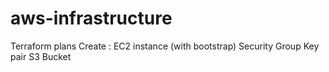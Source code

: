 # aws-infrastructure
Terraform plans
Create :
EC2 instance (with bootstrap)
Security Group
Key pair
S3 Bucket
